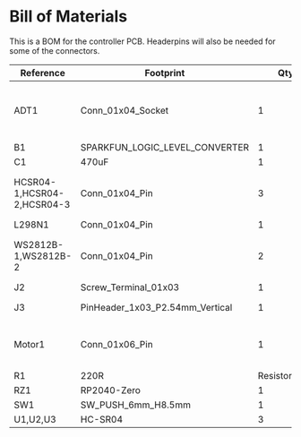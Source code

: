 # Bill of Materials

This is a BOM for the controller PCB. Headerpins will also be needed for some of the connectors.


|Reference |Footprint	 |	Qty	| Link | Notes
|----------|----------|----|--------|-------|
|ADT1	|Conn_01x04_Socket|	1 |https://amzn.to/469HaiG | This is really a generic I2C connection |	
|B1	|SPARKFUN_LOGIC_LEVEL_CONVERTER|1 |https://amzn.to/4nIsf5v|	
|C1|	470uF|	1| ||	
|HCSR04-1,HCSR04-2,HCSR04-3| Conn_01x04_Pin| 3 | https://amzn.to/44LDqRY| Header for Ultrasound distance sensors|
|L298N1| Conn_01x04_Pin | 1 | https://amzn.to/4nMWF6s||
|WS2812B-1,WS2812B-2|	Conn_01x04_Pin| 2| https://amzn.to/4nMWF6s| Header for WS2812B LEDs if required|
|J2|	Screw_Terminal_01x03| 1 |	https://amzn.to/4nMWF6s||
|J3|	PinHeader_1x03_P2.54mm_Vertical|1|| Uart0 Connector|	
|Motor1|	Conn_01x06_Pin| 1|https://amzn.to/3U7HU0u| Motor used 132:1 grear ratio|
|R1|	220R| Resistor_THT| 1 |||
|RZ1	|RP2040-Zero| 1|https://amzn.to/3IHgJHf||
|SW1|	SW_PUSH_6mm_H8.5mm |1|https://amzn.to/3TEUpAC||	
|U1,U2,U3|	HC-SR04| 3|https://amzn.to/44LDqRY||
